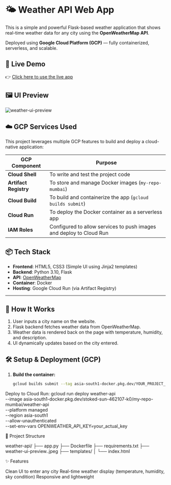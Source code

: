 # 🌤️ Weather API Web App

This is a simple and powerful Flask-based weather application that shows real-time weather data for any city using the **OpenWeatherMap API**.

Deployed using **Google Cloud Platform (GCP)** — fully containerized, serverless, and scalable.


## 🔗 Live Demo

👉 [Click here to use the live app](https://weather-api-948214177660.asia-south1.run.app)


## 🖼️ UI Preview

![weather-ui-preview](https://github.com/user-attachments/assets/3a029be9-b1ca-4973-8da1-9a43f8ec645c)



## ☁️ GCP Services Used

This project leverages multiple GCP features to build and deploy a cloud-native application:

| GCP Component       | Purpose                                                                 |
|---------------------|-------------------------------------------------------------------------|
| **Cloud Shell**      | To write and test the project code                                     |
| **Artifact Registry**| To store and manage Docker images (`my-repo-mumbai`)                   |
| **Cloud Build**      | To build and containerize the app (`gcloud builds submit`)             |
| **Cloud Run**        | To deploy the Docker container as a serverless app                     |         |
| **IAM Roles**        | Configured to allow services to push images and deploy to Cloud Run    |


## 📦 Tech Stack

- **Frontend**: HTML5, CSS3 (Simple UI using Jinja2 templates)
- **Backend**: Python 3.10, Flask
- **API**: [OpenWeatherMap](https://openweathermap.org/)
- **Container**: Docker
- **Hosting**: Google Cloud Run (via Artifact Registry)

---

## 🚀 How It Works

1. User inputs a city name on the website.
2. Flask backend fetches weather data from OpenWeatherMap.
3. Weather data is rendered back on the page with temperature, humidity, and description.
4. UI dynamically updates based on the city entered.


## 🛠️ Setup & Deployment (GCP)

1. **Build the container:**
   ```bash
   gcloud builds submit --tag asia-south1-docker.pkg.dev/YOUR_PROJECT_ID/my-repo-mumbai/weather-api
Deploy to Cloud Run:
gcloud run deploy weather-api \
  --image asia-south1-docker.pkg.dev/stoked-sun-462107-k0/my-repo-mumbai/weather-api \
  --platform managed \
  --region asia-south1 \
  --allow-unauthenticated \
  --set-env-vars OPENWEATHER_API_KEY=your_actual_key

📁 Project Structure

weather-api/
├── app.py
├── Dockerfile
├── requirements.txt
├── weather-ui-preview..jpeg
├── templates/
│   └── index.html

✨ Features

Clean UI to enter any city
Real-time weather display (temperature, humidity, sky condition)
Responsive and lightweight





